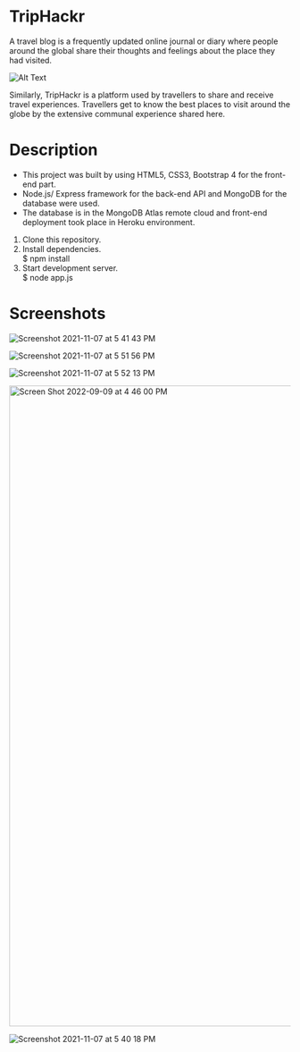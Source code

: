 # TripHackr 

A travel blog is a frequently updated online journal or diary where people around the global share their thoughts and feelings about the place they had visited. 

![Alt Text](https://media.tenor.com/vqO5lvzV0OsAAAAC/travel.gif)

Similarly, TripHackr is a platform used by travellers to share and receive travel experiences. Travellers get to know the best places to visit around the globe by the extensive communal experience shared here.



# Description

- This project was built by using HTML5, CSS3, Bootstrap 4 for the front-end part.  
- Node.js/ Express framework for the back-end API and MongoDB for the database were used.   
- The database is in the MongoDB Atlas remote cloud and front-end deployment took place in Heroku environment.  

1. Clone this repository.  
2. Install dependencies.  
 $ npm install    
3. Start development server.  
 $ node app.js  
 
# Screenshots

![Screenshot 2021-11-07 at 5 41 43 PM](https://user-images.githubusercontent.com/68161473/140952288-2bee590c-506e-4c8a-8183-a8f047ba0fda.png)

![Screenshot 2021-11-07 at 5 51 56 PM](https://user-images.githubusercontent.com/68161473/140952747-a5f8c8c7-d2bc-412e-b03a-4b58bd3850ce.png)


![Screenshot 2021-11-07 at 5 52 13 PM](https://user-images.githubusercontent.com/68161473/140952366-1c1a3d11-5d2f-4b74-8476-da30a56b169b.png)

<img width="1147" alt="Screen Shot 2022-09-09 at 4 46 00 PM" src="https://user-images.githubusercontent.com/68161473/189338152-9ed126f9-76e9-4b93-983f-582dde296aa7.png">

![Screenshot 2021-11-07 at 5 40 18 PM](https://user-images.githubusercontent.com/68161473/140952377-7f855fa5-2e64-4820-a2ad-2b94780bc21d.png)
